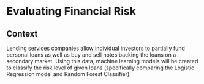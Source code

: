 # Evaluating Financial Risk 

## Context 
Lending services companies allow individual investors to partially fund personal loans as well as buy and sell notes backing the loans on a secondary market.
Using this data, machine learning models will be created to classify the risk level of given loans (specifically comparing the Logistic Regression model and Random Forest Classifier).

